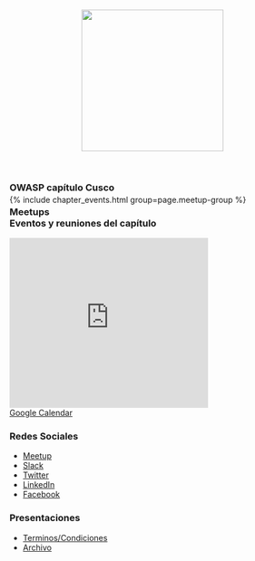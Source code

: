 <!--### Chapter Information
* Chapter Region -->
<br>	
<p align="center">	
  <img width="250px"src="OWASP-Cusco.png">	
</p>	
<br>


### OWASP capítulo Cusco
<h3 id="meetups" style="margin-bottom: -40px;">Meetups</h3> <!-- ### Meetups -->
{% include chapter_events.html group=page.meetup-group %}

### Eventos y reuniones del capítulo
<iframe src="https://calendar.google.com/calendar/b/1/embed?height=300&amp;wkst=2&amp;bgcolor=%23ffffff&amp;ctz=AAmerica%2FLima&amp;src=Y180OWlldHFvMDI5bmpkMXQ0NHJxdDI1b3A5MEBncm91cC5jYWxlbmRhci5nb29nbGUuY29t&amp;color=%237986CB&amp;showTitle=0&amp;showNav=0&amp;showPrint=0&amp;showCalendars=0&amp;showTz=1&amp;mode=AGENDA&amp;hl=es_419&amp;showTabs=0&amp;showDate=0&amp;title" style="border-width:0; margin:0" width="350" height="300" frameborder="0" scrolling="no"></iframe>
<div style="margin-top: 0; margin-bottom: 20px">
<a href="https://calendar.google.com/calendar/u/3?cid=Y180OWlldHFvMDI5bmpkMXQ0NHJxdDI1b3A5MEBncm91cC5jYWxlbmRhci5nb29nbGUuY29t">Google Calendar</a><br>
</div>

### Redes Sociales
* [Meetup](https://www.meetup.com/owasp-cusco-meetup-group/)
* [Slack](https://owasp.slack.com/messages/chapter-cusco/)
* [Twitter](https://twitter.com/owaspcusco)
* [LinkedIn](https://pe.linkedin.com/company/owaspcusco)
* [Facebook](https://www.facebook.com/OwaspCusco/)
### Presentaciones
* [Terminos/Condiciones]()
* [Archivo]()
